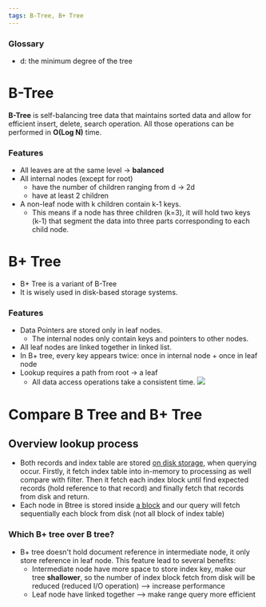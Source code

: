 ```yaml
---
tags: B-Tree, B+ Tree
---
```


### Glossary
- d: the minimum degree of the tree

# B-Tree
**B-Tree** is self-balancing tree data that maintains sorted data and allow for efficient insert, delete, search operation.
All those operations can be performed in **O(Log N)** time.

### Features
- All leaves are at the same level -> **balanced**
- All internal nodes (except for root) 
	- have the number of children ranging from d -> 2d
	- have at least 2 children
- A non-leaf node with k children contain k-1 keys.
	- This means if a node has three children (k=3), it will hold two keys (k-1) that segment the data into three parts corresponding to each child node.


# B+ Tree
- B+ Tree is a variant of B-Tree
- It is wisely used in disk-based storage systems.

### Features
- Data Pointers are stored only in leaf nodes.
	- The internal nodes only contain keys and pointers to other nodes.
- All leaf nodes are linked together in linked list.
- In B+ tree, every key appears twice: once in internal node + once in leaf node
- Lookup requires a path from root -> a leaf
	- All data access operations take a consistent time.
 ![](B+Tree.png)

 # Compare B Tree and B+ Tree
 ## Overview lookup process
- Both records and index table are stored <ins>on disk storage</ins>, when querying occur. Firstly, it fetch index table into in-memory to processing as well compare with filter. Then it fetch each index block until find expected records (hold reference to that record) and finally fetch that records from disk and return.
- Each node in Btree is stored inside <ins>a block</ins> and our query will fetch sequentially each block from disk (not all block of index table)
 ### Which B+ tree over B tree?
 - B+ tree doesn't hold document reference in intermediate node, it only store reference in leaf node. This feature lead to several benefits:
	- Intermediate node have more space to store index key, make our tree **shallower**, so the number of index block fetch from disk will be reduced (reduced I/O operation) --> increase performance
	- Leaf node have linked together --> make range query more efficient 